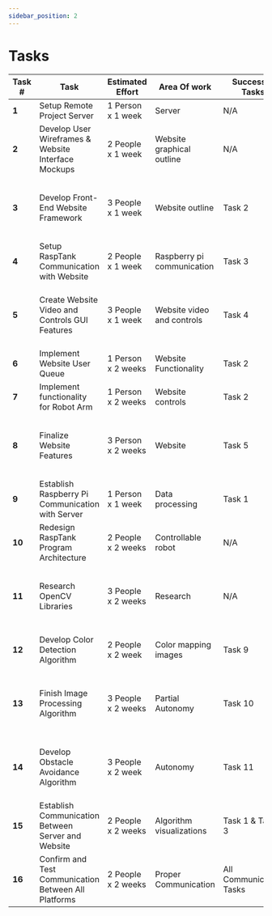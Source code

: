 ```yaml
---
sidebar_position: 2
---
```


# Tasks
| **Task #** | **Task** | **Estimated Effort** | **Area Of work** | **Successor Tasks** | **Assignee** |
| ---------- | ---------------------------------------------------- | ----------------------- | -------------------------- | ----------------------- | ---------------------------------------- |
| **1**      | Setup Remote Project Server                          | 1 Person x 1 week       | Server                     | N/A                     | Ryan Hodge                               |
| **2**      | Develop User Wireframes & Website Interface Mockups  | 2 People x 1 week       | Website graphical outline  | N/A                     | Antonio Keyes<br>Oliva Chaves                |
| **3**      | Develop Front-End Website Framework                  | 3 People x 1 week       | Website outline            | Task 2                  | Antonio Keyes<br>Edward Keegan<br>Cindy Tang |
| **4**      | Setup RaspTank Communication with Website            | 2 People x 1 week       | Raspberry pi communication | Task 3                  | Ryan Hodge<br>Kevin Jang                 |
| **5**      | Create Website Video and Controls GUI Features       | 3 People x 1 week       | Website video and controls | Task 4                  | Ryan hodge<br>Antonio Keyes<br>Olivia Chaves |
| **6**      | Implement Website User Queue                         | 1 Person x 2 weeks      | Website Functionality      | Task 2                  | Qian Peng                                |
| **7**      | Implement functionality for Robot Arm                | 1 Person x 2 weeks      | Website controls           | Task 2                  | Cindy Tang                               |
| **8**      | Finalize Website Features                            | 3 Person x 2 weeks      | Website                    | Task 5                  | Antonio Keyes<br>Edward Keegan<br>Qian Peng  |
| **9**      | Establish Raspberry Pi Communication with Server     | 1 Person x 1 week       | Data processing            | Task 1                  | Ryan Hodge                               |
| **10**     | Redesign RaspTank Program Architecture               | 2 People x 2 weeks      | Controllable robot         | N/A                     | Ryan Hodge<br>Kevin Jang                   |
| **11**     | Research OpenCV Libraries                            | 3 People x 2 weeks      | Research                   | N/A                     | Kevin Jang<br>Anubhav Kundu<br>Ryan Hodge    |
| **12**     | Develop Color Detection Algorithm                    | 2 People x 2 week       | Color mapping images       | Task 9                  | Kevin Jang<br>Anubhav Kundu                |
| **13**     | Finish Image Processing Algorithm                    | 3 People x 2 weeks      | Partial Autonomy           | Task 10                 | Kevin Jang<br>Anubhav Kundu<br>Cindy Tang    |
| **14**     | Develop Obstacle Avoidance Algorithm                 | 3 People x 2 week       | Autonomy                   | Task 11                 | Keving Jang<br>Ryan Hodge<br>Qian Peng       |
| **15**     | Establish Communication Between Server and Website   | 2 People x 2 weeks      | Algorithm visualizations   | Task 1 & Task 3         | Olivia Chaves<br>Edward Keegan             |
| **16**     | Confirm and Test Communication Between All Platforms | 2 People x 2 weeks      | Proper Communication       | All Communication Tasks | Ryan hodge<br>Antonio Keyes                |